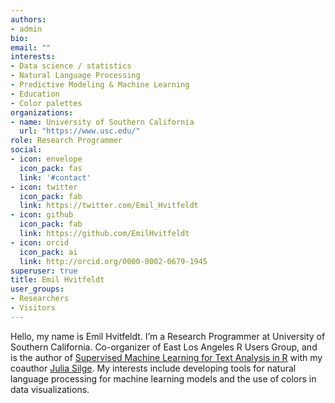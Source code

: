 ```yaml
---
authors:
- admin
bio: 
email: ""
interests:
- Data science / statistics
- Natural Language Processing
- Predictive Modeling & Machine Learning
- Education
- Color palettes
organizations:
- name: University of Southern California
  url: "https://www.usc.edu/"
role: Research Programmer
social:
- icon: envelope
  icon_pack: fas
  link: '#contact'
- icon: twitter
  icon_pack: fab
  link: https://twitter.com/Emil_Hvitfeldt
- icon: github
  icon_pack: fab
  link: https://github.com/EmilHvitfeldt
- icon: orcid
  icon_pack: ai
  link: http://orcid.org/0000-0002-0679-1945
superuser: true
title: Emil Hvitfeldt
user_groups:
- Researchers
- Visitors
---
```


Hello, my name is Emil Hvitfeldt. I’m a Research Programmer at University of Southern California. Co-organizer of East Los Angeles R Users Group, and is the author of [Supervised Machine Learning for Text Analysis in R](https://smltar.com/) with my coauthor [Julia Silge](https://juliasilge.com/). My interests include developing tools for natural language processing for machine learning models and the use of colors in data visualizations.
